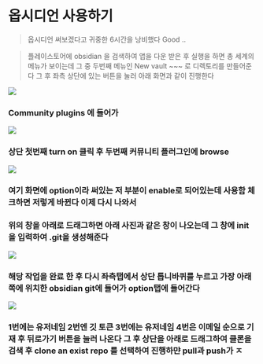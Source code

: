 #  옵시디언 사용하기

>  옵시디언 써보겠다고 귀중한 6시간을 낭비했다
>  Good ..

>  플레이스토어에 obsidian 을 검색하여 앱을 다운 받은 후
>  실행을 하면 총 세계의 메뉴가 보이는데 그 중 두번째 메뉴인
>  New vault ~~~ 로 디렉토리를 만들어준다
>  그 후 좌측 상단에 있는 버튼을 눌러 아래 화면과 같이 진행한다


<img src="howToOpsidian/1.png">

### Community plugins 에 들어가

<img src="./howToOpsidian/2.png">

###  상단 첫번째 turn on 클릭 후 두번째 커뮤니티 플러그인에 browse



<img src="./howToOpsidian/3.png">

### 여기 화면에 option이라 써있는 저 부분이 enable로 되어있는데 사용함 체크하면 저렇게 바뀐다 이제 다시 나와서

### 위의 창을 아래로 드래그하면 아래 사진과 같은 창이 나오는데 그 창에 init을 입력하여 .git을 생성해준다

<img src="./howToOpsidian/4.png">

### 해당 작업을 완료 한 후 다시 좌측탭에서 상단 톱니바퀴를 누르고 가장 아래쪽에 위치한 obsidian git에 들어가 option탭에 들어간다

<img src="./howToOpsidian/5.png">

### 1번에는 유저네임 2번엔 깃 토큰 3번에는 유저네임 4번은 이메일 순으로 기재 후 뒤로가기 버튼을 눌러 나온다 그 후 상단을 아래로 드래그하여 클론을 검색 후 clone an exist repo 를 선택하여 진행하먄 pull과 push가 ㅈ
